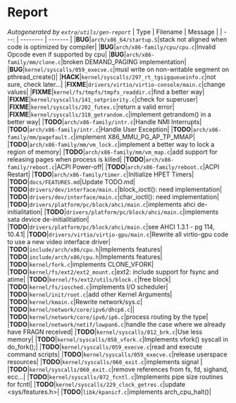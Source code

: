 # Report
*Autogenerated by `extra/utils/gen-report`*
| Type | Filename | Message |
| ---: | -------- | ------- |
|**BUG**|`arch/x86_64/startup.S`|stack not aligned when code is optimized by compiler|
|**BUG**|`arch/x86-family/cpu/cpu.c`|Invalid Opcode even if supported by cpu|
|**BUG**|`arch/x86-family/mm/clone.c`|broken DEMAND_PAGING implementation|
|**BUG**|`kernel/syscalls/059_execve.c`|musl write on non-writable segment on pthread_create()|
|**HACK**|`kernel/syscalls/297_rt_tgsigqueueinfo.c`|not sure, check later...|
|**FIXME**|`drivers/virtio/virtio-console/main.c`|change values|
|**FIXME**|`kernel/fs/tmpfs/tmpfs_readdir.c`|find a better way|
|**FIXME**|`kernel/syscalls/141_setpriority.c`|check for superuser|
|**FIXME**|`kernel/syscalls/202_futex.c`|return a valid error|
|**FIXME**|`kernel/syscalls/318_getrandom.c`|implement getrandom() in a better way|
|**TODO**|`arch/x86-family/intr.c`|Handle NMI Interrupts|
|**TODO**|`arch/x86-family/intr.c`|Handle User Exception|
|**TODO**|`arch/x86-family/mm/pagefault.c`|implement X86_MMU_PG_AP_TP_MMAP|
|**TODO**|`arch/x86-family/mm/vm_lock.c`|implement a better way to lock a region of memory|
|**TODO**|`arch/x86-family/mm/vm_map.c`|add support for releasing pages when process is killed|
|**TODO**|`arch/x86-family/reboot.c`|ACPI Power-off|
|**TODO**|`arch/x86-family/reboot.c`|ACPI Restart|
|**TODO**|`arch/x86-family/timer.c`|Initialize HPET Timers|
|**TODO**|`docs/FEATURES.md`|Update TODO.md|
|**TODO**|`drivers/dev/interface/main.c`|block_ioctl(): need implementation|
|**TODO**|`drivers/dev/interface/main.c`|char_ioctl(): need implementation|
|**TODO**|`drivers/platform/pc/block/ahci/main.c`|implements ahci de-initialitation|
|**TODO**|`drivers/platform/pc/block/ahci/main.c`|implements sata device de-initialitiation|
|**TODO**|`drivers/platform/pc/block/ahci/main.c`|see AHCI 1.3.1 - pg 114, 10.4.1|
|**TODO**|`drivers/virtio/virtio-gpu/main.c`|Rewrite all virtio-gpu code to use a new video interface driver|
|**TODO**|`include/arch/x86/cpu.h`|Implements features|
|**TODO**|`include/arch/x86/cpu.h`|Implements features|
|**TODO**|`kernel/fork.c`|implements CLONE_VFORK|
|**TODO**|`kernel/fs/ext2/ext2_mount.c`|ext2: include support for fsync and atime|
|**TODO**|`kernel/fs/ext2/utils/block.c`|free block|
|**TODO**|`kernel/fs/iosched.c`|implements I/O scheduler|
|**TODO**|`kernel/init/root.c`|add other Kernel Arguments|
|**TODO**|`kernel/kmain.c`|Rewrite network/sys.c|
|**TODO**|`kernel/network/core/ipv6/dhcp6.c`||
|**TODO**|`kernel/network/core/ipv6/ip6.c`|process routing by the type|
|**TODO**|`kernel/network/netif/lowpan6.c`|handle the case where we already have FRAGN received|
|**TODO**|`kernel/syscalls/012_brk.c`|Use less memory|
|**TODO**|`kernel/syscalls/058_vfork.c`|Implements vfork() syscall in do_fork();|
|**TODO**|`kernel/syscalls/059_execve.c`|read and execute command scripts|
|**TODO**|`kernel/syscalls/059_execve.c`|release userspace resources|
|**TODO**|`kernel/syscalls/060_exit.c`|implements signal     |
|**TODO**|`kernel/syscalls/060_exit.c`|remove references from fs, fd, sighand, ecc...|
|**TODO**|`kernel/syscalls/072_fcntl.c`|Implements pipe size routines for fcntl|
|**TODO**|`kernel/syscalls/229_clock_getres.c`|update <sys/features.h>|
|**TODO**|`libk/kpanicf.c`|implements arch_cpu_halt()|
